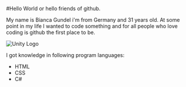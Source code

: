 #Hello World or hello friends of github.

My name is Bianca Gundel i'm from Germany and 31 years old. At some point in my life I wanted to code something and for all people who love coding is github the first place to be.

![Unity Logo](https://upload.wikimedia.org/wikipedia/commons/thumb/c/c4/Unity_2021.svg/345px-Unity_2021.svg.png)

I got knowledge in following program languages:
- HTML
- CSS
- C#
